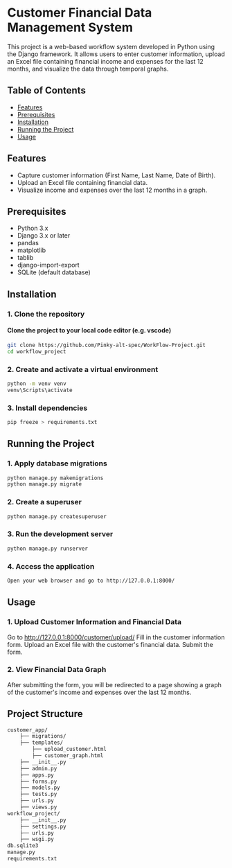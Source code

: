 # Customer Financial Data Management System

This project is a web-based workflow system developed in Python using the Django framework. It allows users to enter customer information, upload an Excel file containing financial income and expenses for the last 12 months, and visualize the data through temporal graphs.

## Table of Contents
- [Features](#features)
- [Prerequisites](#prerequisites)
- [Installation](#installation)
- [Running the Project](#running-the-project)
- [Usage](#usage)

## Features
- Capture customer information (First Name, Last Name, Date of Birth).
- Upload an Excel file containing financial data.
- Visualize income and expenses over the last 12 months in a graph.

## Prerequisites
- Python 3.x
- Django 3.x or later
- pandas
- matplotlib
- tablib
- django-import-export
- SQLite (default database)

## Installation

### 1. Clone the repository
#### Clone the project to your local code editor (e.g. vscode)
```bash
git clone https://github.com/Pinky-alt-spec/WorkFlow-Project.git
cd workflow_project
```

### 2. Create and activate a virtual environment
```bash
python -m venv venv
venv\Scripts\activate
```
### 3. Install dependencies
```bash
pip freeze > requirements.txt
```

## Running the Project

### 1. Apply database migrations
```bash
python manage.py makemigrations
python manage.py migrate
```

### 2. Create a superuser
```bash
python manage.py createsuperuser
```
### 3. Run the development server
```bash
python manage.py runserver
```
### 4. Access the application
```bash
Open your web browser and go to http://127.0.0.1:8000/
```

## Usage

### 1. Upload Customer Information and Financial Data
Go to http://127.0.0.1:8000/customer/upload/
Fill in the customer information form.
Upload an Excel file with the customer's financial data.
Submit the form.

### 2. View Financial Data Graph
After submitting the form, you will be redirected to a page showing a graph of the customer's income and expenses over the last 12 months.

## Project Structure
```bash
customer_app/
    ├── migrations/
    ├── templates/
        ├── upload_customer.html
        ├── customer_graph.html
    ├── __init__.py
    ├── admin.py
    ├── apps.py
    ├── forms.py
    ├── models.py
    ├── tests.py
    ├── urls.py
    ├── views.py
workflow_project/
    ├── __init__.py
    ├── settings.py
    ├── urls.py
    ├── wsgi.py
db.sqlite3
manage.py
requirements.txt
```
